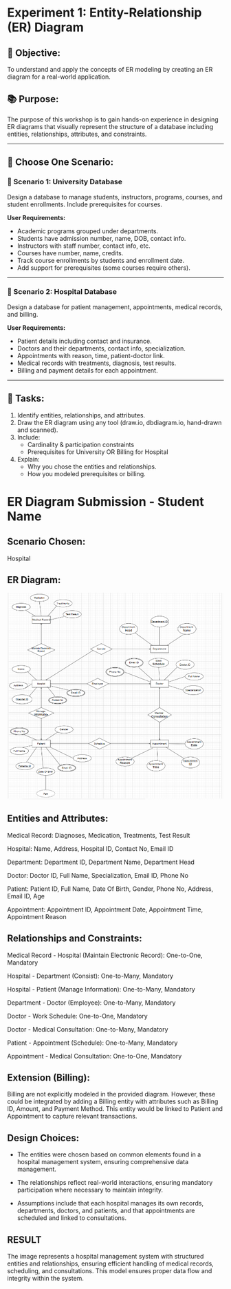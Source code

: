 # Experiment 1: Entity-Relationship (ER) Diagram

## 🎯 Objective:
To understand and apply the concepts of ER modeling by creating an ER diagram for a real-world application.

## 📚 Purpose:
The purpose of this workshop is to gain hands-on experience in designing ER diagrams that visually represent the structure of a database including entities, relationships, attributes, and constraints.

---

## 🧪 Choose One Scenario:

### 🔹 Scenario 1: University Database
Design a database to manage students, instructors, programs, courses, and student enrollments. Include prerequisites for courses.

**User Requirements:**
- Academic programs grouped under departments.
- Students have admission number, name, DOB, contact info.
- Instructors with staff number, contact info, etc.
- Courses have number, name, credits.
- Track course enrollments by students and enrollment date.
- Add support for prerequisites (some courses require others).

---

### 🔹 Scenario 2: Hospital Database
Design a database for patient management, appointments, medical records, and billing.

**User Requirements:**
- Patient details including contact and insurance.
- Doctors and their departments, contact info, specialization.
- Appointments with reason, time, patient-doctor link.
- Medical records with treatments, diagnosis, test results.
- Billing and payment details for each appointment.

---

## 📝 Tasks:
1. Identify entities, relationships, and attributes.
2. Draw the ER diagram using any tool (draw.io, dbdiagram.io, hand-drawn and scanned).
3. Include:
   - Cardinality & participation constraints
   - Prerequisites for University OR Billing for Hospital
4. Explain:
   - Why you chose the entities and relationships.
   - How you modeled prerequisites or billing.

# ER Diagram Submission - Student Name

## Scenario Chosen:
Hospital 

## ER Diagram:
![ER Diagram](./DBMS%20Hospital%20Database.png)

## Entities and Attributes:
Medical Record: Diagnoses, Medication, Treatments, Test Result

Hospital: Name, Address, Hospital ID, Contact No, Email ID

Department: Department ID, Department Name, Department Head

Doctor: Doctor ID, Full Name, Specialization, Email ID, Phone No

Patient: Patient ID, Full Name, Date Of Birth, Gender, Phone No, Address, Email ID, Age

Appointment: Appointment ID, Appointment Date, Appointment Time, Appointment Reason


## Relationships and Constraints:
Medical Record - Hospital (Maintain Electronic Record): One-to-One, Mandatory

Hospital - Department (Consist): One-to-Many, Mandatory

Hospital - Patient (Manage Information): One-to-Many, Mandatory

Department - Doctor (Employee): One-to-Many, Mandatory

Doctor - Work Schedule: One-to-One, Mandatory

Doctor - Medical Consultation: One-to-Many, Mandatory

Patient - Appointment (Schedule): One-to-Many, Mandatory

Appointment - Medical Consultation: One-to-One, Mandatory

## Extension (Billing):
Billing are not explicitly modeled in the provided diagram. However, these could be integrated by adding a Billing entity with attributes such as Billing ID, Amount, and Payment Method. This entity would be linked to Patient and Appointment to capture relevant transactions.

## Design Choices:
* The entities were chosen based on common elements found in a hospital management system, ensuring comprehensive data management.

* The relationships reflect real-world interactions, ensuring mandatory participation where necessary to maintain integrity.

* Assumptions include that each hospital manages its own records, departments, doctors, and patients, and that appointments are scheduled and linked to consultations.
## RESULT
The image represents a hospital management system with structured entities and relationships, ensuring efficient handling of medical records, scheduling, and consultations. This model ensures proper data flow and integrity within the system.
